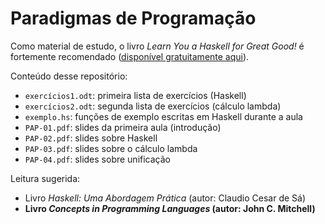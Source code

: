 # Paradigmas de Programação

Como material de estudo, o livro _Learn You a Haskell for Great Good!_ é fortemente recomendado ([disponível gratuitamente aqui](http://learnyouahaskell.com/chapters)).

Conteúdo desse repositório:
* `exercícios1.odt`: primeira lista de exercícios (Haskell)
* `exercícios2.odt`: segunda lista de exercícios (cálculo lambda)
* `exemplo.hs`: funções de exemplo escritas em Haskell durante a aula
* `PAP-01.pdf`: slides da primeira aula (introdução)
* `PAP-02.pdf`: slides sobre Haskell
* `PAP-03.pdf`: slides sobre o cálculo lambda
* `PAP-04.pdf`: slides sobre unificação

Leitura sugerida:
* Livro _Haskell: Uma Abordagem Prática_ (autor: Claudio Cesar de Sá)
* **Livro _Concepts in Programming Languages_ (autor: John C. Mitchell)**

